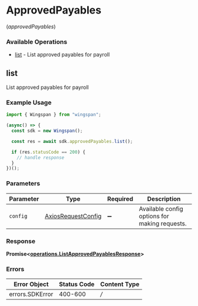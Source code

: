 # ApprovedPayables
(*approvedPayables*)

### Available Operations

* [list](#list) - List approved payables for payroll

## list

List approved payables for payroll

### Example Usage

```typescript
import { Wingspan } from "wingspan";

(async() => {
  const sdk = new Wingspan();

  const res = await sdk.approvedPayables.list();

  if (res.statusCode == 200) {
    // handle response
  }
})();
```

### Parameters

| Parameter                                                    | Type                                                         | Required                                                     | Description                                                  |
| ------------------------------------------------------------ | ------------------------------------------------------------ | ------------------------------------------------------------ | ------------------------------------------------------------ |
| `config`                                                     | [AxiosRequestConfig](https://axios-http.com/docs/req_config) | :heavy_minus_sign:                                           | Available config options for making requests.                |


### Response

**Promise<[operations.ListApprovedPayablesResponse](../../sdk/models/operations/listapprovedpayablesresponse.md)>**
### Errors

| Error Object    | Status Code     | Content Type    |
| --------------- | --------------- | --------------- |
| errors.SDKError | 400-600         | */*             |
